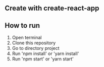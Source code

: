 ## Create with create-react-app
## How to run
1. Open terminal
2. Clone this repository
3. Go to directory project
4. Run 'npm install' or 'yarn install'
5. Run 'npm start' or 'yarn start'